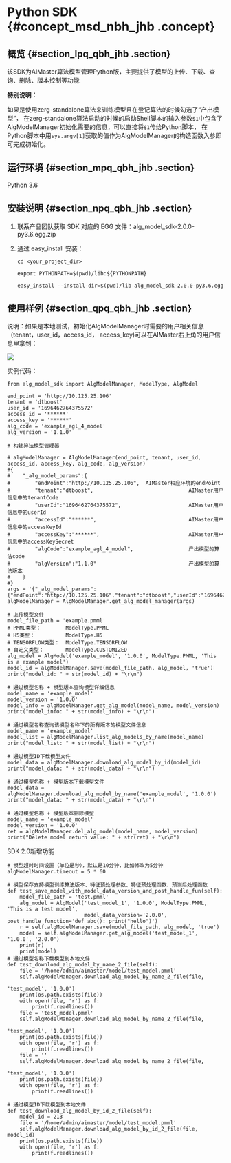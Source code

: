 # Python SDK {#concept_msd_nbh_jhb .concept}

## 概览 {#section_lpq_qbh_jhb .section}

该SDK为AIMaster算法模型管理Python版，主要提供了模型的上传、下载、查询、删除、版本控制等功能

**特别说明：**

如果是使用zerg-standalone算法来训练模型且在登记算法的时候勾选了“产出模型”， 在zerg-standalone算法启动的时候的启动Shell脚本的输入参数`$1`中包含了AlgModelManager初始化需要的信息，可以直接将`$1`传给Python脚本， 在Python脚本中用`sys.argv[1]`获取的值作为AlgModelManager的构造函数入参即可完成初始化。

## 运行环境 {#section_mpq_qbh_jhb .section}

Python 3.6

## 安装说明 {#section_npq_qbh_jhb .section}

1.  联系产品团队获取 SDK 对应的 EGG 文件：alg\_model\_sdk-2.0.0-py3.6.egg.zip

2.  通过 easy\_install 安装：

    `cd <your_project_dir>`

    `export PYTHONPATH=$(pwd)/lib:${PYTHONPATH}`

    `easy_install --install-dir=$(pwd)/lib alg_model_sdk-2.0.0-py3.6.egg`


## 使用样例 {#section_qpq_qbh_jhb .section}

说明：如果是本地测试，初始化AlgModelManager时需要的用户相关信息（tenant，user\_id，access\_id， access\_key\)可以在AIMaster右上角的用户信息里拿到：

![](http://static-aliyun-doc.oss-cn-hangzhou.aliyuncs.com/assets/img/155560/156776657346990_zh-CN.png)

实例代码：

``` {#codeblock_mrz_09r_jdu}
from alg_model_sdk import AlgModelManager, ModelType, AlgModel

end_point = 'http://10.125.25.106'
tenant = 'dtboost'
user_id = '1696462764375572'
access_id = '******'
access_key = '******'
alg_code = 'example_agl_4_model'
alg_version = '1.1.0'

# 构建算法模型管理器

# algModelManager = AlgModelManager(end_point, tenant, user_id, access_id, access_key, alg_code, alg_version)
#{
#    "_alg_model_params":{
#        "endPoint":"http://10.125.25.106",  AIMaster相应环境的endPoint
#        "tenant":"dtboost",                               AIMaster用户信息中的tenantCode
#        "userId":"1696462764375572",                      AIMaster用户信息中的userId
#        "accessId":"******",                              AIMaster用户信息中的accessKeyId
#        "accessKey":"******",                             AIMaster用户信息中的accessKeySecret
#        "algCode":"example_agl_4_model",                  产出模型的算法code
#        "algVersion":"1.1.0"                              产出模型的算法版本
#    }
#}
args = '{"_alg_model_params":{"endPoint":"http://10.125.25.106","tenant":"dtboost","userId":"1696462764375572","accessId":"******","accessKey":"******","algCode":"example_agl_4_model","algVersion":"1.1.0"}}'
algModelManager = AlgModelManager.get_alg_model_manager(args)

# 上传模型文件
model_file_path = 'example.pmml'
# PMML类型：        ModelType.PMML
# H5类型：          ModelType.H5
# TENSORFLOW类型：  ModelType.TENSORFLOW
# 自定义类型：       ModelType.CUSTOMIZED
alg_model = AlgModel('example_model', '1.0.0', ModelType.PMML, 'This is a example model')
model_id = algModelManager.save(model_file_path, alg_model, 'true')
print("model_id: " + str(model_id) + "\r\n")

# 通过模型名称 + 模型版本查询模型详细信息
model_name = 'example_model'
model_version = '1.0.0'
model_info = algModelManager.get_alg_model(model_name, model_version)
print("model_info: " + str(model_info) + "\r\n")

# 通过模型名称查询该模型名称下的所有版本的模型文件信息
model_name = 'example_model'
model_list = algModelManager.list_alg_models_by_name(model_name)
print("model_list: " + str(model_list) + "\r\n")

# 通过模型ID下载模型文件
model_data = algModelManager.download_alg_model_by_id(model_id)
print("model_data: " + str(model_data) + "\r\n")

# 通过模型名称 + 模型版本下载模型文件
model_data = algModelManager.download_alg_model_by_name('example_model', '1.0.0')
print("model_data: " + str(model_data) + "\r\n")

# 通过模型名称 + 模型版本删除模型
model_name = 'example_model'
model_version = '1.0.0'
ret = algModelManager.del_alg_model(model_name, model_version)
print("Delete model return value: " + str(ret) + "\r\n")
```

SDK 2.0新增功能

``` {#codeblock_lfl_0w3_15z}
# 模型超时时间设置（单位是秒），默认是10分钟，比如修改为5分钟
algModelManager.timeout = 5 * 60

# 模型保存支持模型训练算法版本、特征预处理参数、特征预处理函数、预测后处理函数
def test_save_model_with_model_data_version_and_post_handle_fun(self):
    model_file_path = 'test.pmml'
    alg_model = AlgModel('test_model_1', '1.0.0', ModelType.PMML, 'This is a test model',
                         model_data_version='2.0.0', post_handle_function='def abc(): print("hello")')
    r = self.algModelManager.save(model_file_path, alg_model, 'true')
    model = self.algModelManager.get_alg_model('test_model_1', '1.0.0', '2.0.0')
    print(r)
    print(model)
# 通过模型名称下载模型到本地文件
def test_download_alg_model_by_name_2_file(self):
    file = '/home/admin/aimaster/model/test_model.pmml'
    self.algModelManager.download_alg_model_by_name_2_file(file,
                                                           'test_model', '1.0.0')
    print(os.path.exists(file))
    with open(file, 'r') as f:
        print(f.readlines())
    file = 'test_model.pmml'
    self.algModelManager.download_alg_model_by_name_2_file(file,
                                                           'test_model', '1.0.0')
    print(os.path.exists(file))
    with open(file, 'r') as f:
        print(f.readlines())
    file = ''
    self.algModelManager.download_alg_model_by_name_2_file(file,
                                                           'test_model', '1.0.0')
    print(os.path.exists(file))
    with open(file, 'r') as f:
        print(f.readlines())

# 通过模型ID下载模型到本地文件
def test_download_alg_model_by_id_2_file(self):
    model_id = 213
    file = '/home/admin/aimaster/model/test_model.pmml'
    self.algModelManager.download_alg_model_by_id_2_file(file, model_id)
    print(os.path.exists(file))
    with open(file, 'r') as f:
        print(f.readlines())
```

